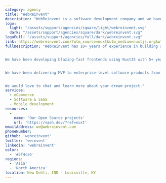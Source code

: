 ```yaml
---
category: agency
title: "WebReinvent"
description: "WebReinvent is a software development company and we have delivered MVP to enterprise-level web applications from startup to MSME. We have also developed blazing-fast frontends, API, and multi-tenant SaaS applications."
logo:
  light: "/assets/support/agencies/square/light/webreinvent.svg"
  dark: "/assets/support/agencies/square/dark/webreinvent.svg"
logoFull: "/assets/support/agencies/full/dark/webreinvent.svg"
link: https://webreinvent.com/?utm_source=nuxt&utm_medium=nuxtjs.org&utm_campaign=partner
fullDescription: "WebReinvent has 10+ years of experience in building software and a team of 35 software professionals including frontend developers, software developers, UI/UX designers, testers, project managers, etc.


We have been developing blazing-fast frontends using NuxtJS with 5+ years of experience and the team is well versed with the NuxtJS modules and the entire ecosystem. We are one of the most process-driven companies and we love to follow industry standards. Some of them are managing git repo, code review, release deployments via CI/CD, automated software testing, maintaining detailed technical documentation, application performance monitoring, etc.


We have been delivering MVP to enterprise-level software products from startup to MSME. We have also developed & deployed large-scale API and multi-tenant SaaS applications.


We would love to chat and learn more about your dream project."
services:
  - eCommerce
  - Software & SaaS
  - Mobile development
resources:
  -
    name: 'Our Open Source projects'
    url: 'https://vaah.dev/?ref=nuxt'
emailAddress: we@webreinvent.com
phoneNumber:
github: 'webreinvent'
twitter: 'weinvent'
linkedin: 'webreinvent'
color:
  - '#5f4ca4'
regions:
  - 'Asia'
  - 'North America'
location: New Dehli, IND - Louisville, KY
---
```

